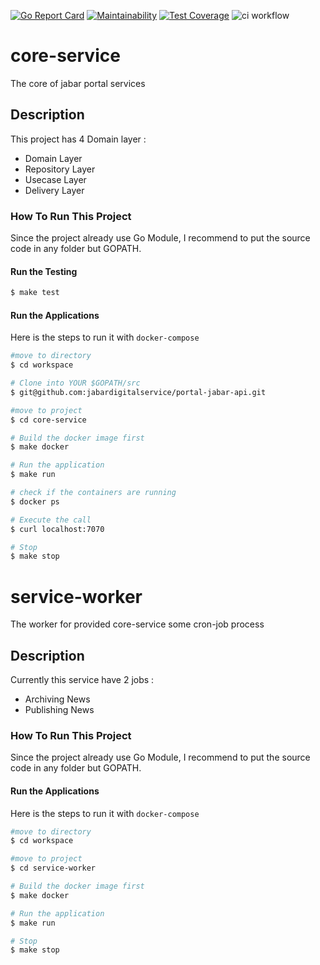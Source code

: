 [![Go Report Card](https://goreportcard.com/badge/github.com/jabardigitalservice/portal-jabar-services)](https://goreportcard.com/report/github.com/jabardigitalservice/portal-jabar-services)
[![Maintainability](https://api.codeclimate.com/v1/badges/e1b0eb219c1b35f76491/maintainability)](https://codeclimate.com/github/jabardigitalservice/portal-jabar-services/maintainability)
[![Test Coverage](https://api.codeclimate.com/v1/badges/e1b0eb219c1b35f76491/test_coverage)](https://codeclimate.com/github/jabardigitalservice/portal-jabar-services/test_coverage)
![ci workflow](https://github.com/jabardigitalservice/portal-jabar-services/actions/workflows/ci.yml/badge.svg)

# core-service
The core of jabar portal services

## Description


This project has 4 Domain layer :

* Domain Layer
* Repository Layer
* Usecase Layer
* Delivery Layer

### How To Run This Project

Since the project already use Go Module, I recommend to put the source code in any folder but GOPATH.

#### Run the Testing

```bash
$ make test
```

#### Run the Applications

Here is the steps to run it with `docker-compose`

```bash
#move to directory
$ cd workspace

# Clone into YOUR $GOPATH/src
$ git@github.com:jabardigitalservice/portal-jabar-api.git

#move to project
$ cd core-service

# Build the docker image first
$ make docker

# Run the application
$ make run

# check if the containers are running
$ docker ps

# Execute the call
$ curl localhost:7070

# Stop
$ make stop
```

# service-worker
The worker for provided core-service some cron-job process

## Description

Currently this service have 2 jobs :

* Archiving News
* Publishing News

### How To Run This Project

Since the project already use Go Module, I recommend to put the source code in any folder but GOPATH.

#### Run the Applications

Here is the steps to run it with `docker-compose`

```bash
#move to directory
$ cd workspace

#move to project
$ cd service-worker

# Build the docker image first
$ make docker

# Run the application
$ make run

# Stop
$ make stop
```